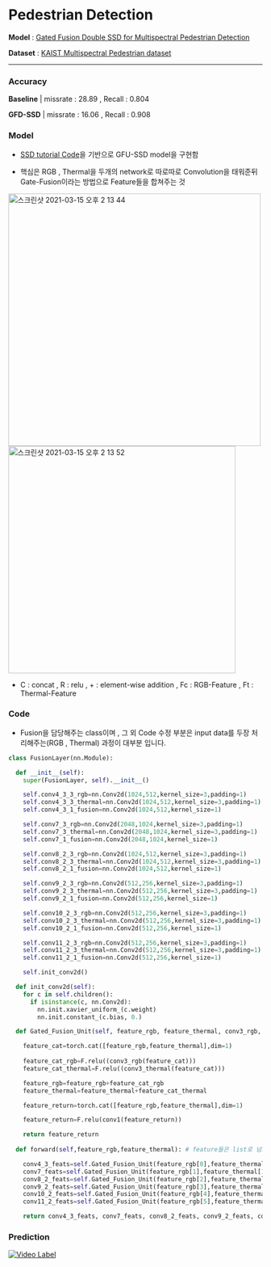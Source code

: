# Pedestrian Detection 

**Model** : [Gated Fusion Double SSD for Multispectral Pedestrian Detection](https://arxiv.org/abs/1903.06999)

**Dataset** : [KAIST Multispectral Pedestrian dataset](https://soonminhwang.github.io/rgbt-ped-detection/)

---
### Accuracy

**Baseline** | missrate : 28.89 , Recall : 0.804

**GFD-SSD** | missrate : 16.06 , Recall : 0.908 



### Model

* [SSD tutorial Code](https://github.com/sgrvinod/a-PyTorch-Tutorial-to-Object-Detection)을 기반으로 GFU-SSD model을 구현함

* 핵심은 RGB , Thermal을 두개의 network로 따로따로 Convolution을 태워준뒤 Gate-Fusion이라는 방법으로 Feature들을 합쳐주는 것

<img width="500" alt="스크린샷 2021-03-15 오후 2 13 44" src="https://user-images.githubusercontent.com/70448161/111106715-f7921000-8598-11eb-9959-c86601784753.png">

<img width="450" alt="스크린샷 2021-03-15 오후 2 13 52" src="https://user-images.githubusercontent.com/70448161/111106721-f9f46a00-8598-11eb-84ef-d478f446fd39.png">

* C : concat , R : relu , + : element-wise addition , Fc : RGB-Feature , Ft : Thermal-Feature

### Code

* Fusion을 담당해주는 class이며 , 그 외 Code 수정 부분은 input data를 두장 처리해주는(RGB , Thermal) 과정이 대부분 입니다.


```python
class FusionLayer(nn.Module):

  def __init__(self):
    super(FusionLayer, self).__init__()

    self.conv4_3_3_rgb=nn.Conv2d(1024,512,kernel_size=3,padding=1)
    self.conv4_3_3_thermal=nn.Conv2d(1024,512,kernel_size=3,padding=1)
    self.conv4_3_1_fusion=nn.Conv2d(1024,512,kernel_size=1)

    self.conv7_3_rgb=nn.Conv2d(2048,1024,kernel_size=3,padding=1)
    self.conv7_3_thermal=nn.Conv2d(2048,1024,kernel_size=3,padding=1)
    self.conv7_1_fusion=nn.Conv2d(2048,1024,kernel_size=1)

    self.conv8_2_3_rgb=nn.Conv2d(1024,512,kernel_size=3,padding=1)
    self.conv8_2_3_thermal=nn.Conv2d(1024,512,kernel_size=3,padding=1)
    self.conv8_2_1_fusion=nn.Conv2d(1024,512,kernel_size=1)

    self.conv9_2_3_rgb=nn.Conv2d(512,256,kernel_size=3,padding=1)
    self.conv9_2_3_thermal=nn.Conv2d(512,256,kernel_size=3,padding=1)
    self.conv9_2_1_fusion=nn.Conv2d(512,256,kernel_size=1)

    self.conv10_2_3_rgb=nn.Conv2d(512,256,kernel_size=3,padding=1)
    self.conv10_2_3_thermal=nn.Conv2d(512,256,kernel_size=3,padding=1)
    self.conv10_2_1_fusion=nn.Conv2d(512,256,kernel_size=1)

    self.conv11_2_3_rgb=nn.Conv2d(512,256,kernel_size=3,padding=1)
    self.conv11_2_3_thermal=nn.Conv2d(512,256,kernel_size=3,padding=1)
    self.conv11_2_1_fusion=nn.Conv2d(512,256,kernel_size=1)

    self.init_conv2d()

  def init_conv2d(self):
    for c in self.children():
      if isinstance(c, nn.Conv2d):
        nn.init.xavier_uniform_(c.weight)
        nn.init.constant_(c.bias, 0.)

  def Gated_Fusion_Unit(self, feature_rgb, feature_thermal, conv3_rgb, conv3_thermal, conv1): 

    feature_cat=torch.cat([feature_rgb,feature_thermal],dim=1)
    
    feature_cat_rgb=F.relu((conv3_rgb(feature_cat)))
    feature_cat_thermal=F.relu((conv3_thermal(feature_cat)))

    feature_rgb=feature_rgb+feature_cat_rgb
    feature_thermal=feature_thermal+feature_cat_thermal

    feature_return=torch.cat([feature_rgb,feature_thermal],dim=1)

    feature_return=F.relu(conv1(feature_return))

    return feature_return
  
  def forward(self,feature_rgb,feature_thermal): # feature들은 list로 넘겨줌

    conv4_3_feats=self.Gated_Fusion_Unit(feature_rgb[0],feature_thermal[0],self.conv4_3_3_rgb,self.conv4_3_3_thermal,self.conv4_3_1_fusion)
    conv7_feats=self.Gated_Fusion_Unit(feature_rgb[1],feature_thermal[1],self.conv7_3_rgb,self.conv7_3_thermal,self.conv7_1_fusion)
    conv8_2_feats=self.Gated_Fusion_Unit(feature_rgb[2],feature_thermal[2],self.conv8_2_3_rgb,self.conv8_2_3_thermal,self.conv8_2_1_fusion)
    conv9_2_feats=self.Gated_Fusion_Unit(feature_rgb[3],feature_thermal[3],self.conv9_2_3_rgb,self.conv9_2_3_thermal,self.conv9_2_1_fusion)
    conv10_2_feats=self.Gated_Fusion_Unit(feature_rgb[4],feature_thermal[4],self.conv10_2_3_rgb,self.conv10_2_3_thermal,self.conv10_2_1_fusion)
    conv11_2_feats=self.Gated_Fusion_Unit(feature_rgb[5],feature_thermal[5],self.conv11_2_3_rgb,self.conv11_2_3_thermal,self.conv11_2_1_fusion)

    return conv4_3_feats, conv7_feats, conv8_2_feats, conv9_2_feats, conv10_2_feats, conv11_2_feats

```

### Prediction

[![Video Label](http://img.youtube.com/vi/jyyKcijT5CA/0.jpg)](https://www.youtube.com/watch?v=jyyKcijT5CAt=0s)




